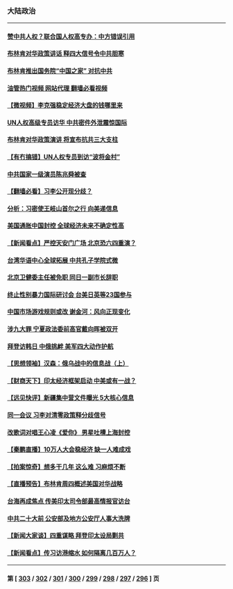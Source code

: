 ### 大陆政治
---
#### [赞中共人权？联合国人权高专办：中方错误引用](../../pages/ncid277/n13745933.md?05270445) 
#### [布林肯对华政策讲话 释四大信号令中共胆寒](../../pages/ncid277/n13746116.md?05270445) 
#### [布林肯推出国务院“中国之家” 对抗中共](../../pages/ncid277/n13746025.md?05270445) 
#### [油管热门视频 网站代理 翻墙必看视频](http://209.222.30.114:81/youtube.html?05270445)
#### [【微视频】李克强稳定经济大盘的钱哪里来](../../pages/ncid277/n13745943.md?05270445) 
#### [UN人权高级专员访华 中共密件外泄震惊国际](../../pages/ncid277/n13745817.md?05270445) 
#### [布林肯对华政策演讲 将宣布抗共三大支柱](../../pages/ncid277/n13745974.md?05270445) 
#### [【有冇搞错】UN人权专员到访“波将金村”](../../pages/ncid277/n13745359.md?05270445) 
#### [中共国家一级演员陈兆舜被查](../../pages/ncid277/n13745737.md?05270445) 
#### [【翻墙必看】习李公开现分歧？](../../pages/ncid277/n13745511.md?05270445) 
#### [分析：习密使王岐山首尔之行 向美递信息](../../pages/ncid277/n13745482.md?05270445) 
#### [美国通胀中国封控 全球经济未来不确定性高](../../pages/ncid277/n13745529.md?05270445) 
#### [【新闻看点】严控天安门广场 北京恐六四重演？](../../pages/ncid277/n13745195.md?05270445) 
#### [台湾华语中心全球拓展 中共孔子学院式微](../../pages/ncid277/n13745484.md?05270445) 
#### [北京卫健委主任被免职 同日一副市长辞职](../../pages/ncid277/n13745420.md?05270445) 
#### [终止性别暴力国际研讨会 台美日英等23国参与](../../pages/ncid277/n13745455.md?05270445) 
#### [中国市场游戏规则或改 谢金河：风向正现变化](../../pages/ncid277/n13745383.md?05270445) 
#### [涉九大罪 宁夏政法委前高官戴向晖被双开](../../pages/ncid277/n13745421.md?05270445) 
#### [拜登访韩日 中俄挑衅 美军四大动作护航](../../pages/ncid277/n13745423.md?05270445) 
#### [【思想领袖】汉森：俄乌战中的信息战（上）](../../pages/ncid277/n13709254.md?05270445) 
#### [【财商天下】印太经济框架启动 中美或有一战？](../../pages/ncid277/n13745214.md?05270445) 
#### [【远见快评】新疆集中营文件曝光 5大核心信息](../../pages/ncid277/n13745312.md?05270445) 
#### [同一会议 习李对清零政策释分歧信号](../../pages/ncid277/n13745273.md?05270445) 
#### [改歌词对唱王心凌《爱你》 男星吐槽上海封控](../../pages/ncid277/n13745219.md?05270445) 
#### [【秦鹏直播】10万人大会稳经济 缺一人难成戏](../../pages/ncid277/n13745294.md?05270445) 
#### [【拍案惊奇】想多干几年 这么难 习麻烦不断](../../pages/ncid277/n13745170.md?05270445) 
#### [【直播预告】布林肯周四概述美国对华战略](../../pages/ncid277/n13745109.md?05270445) 
#### [台海再成焦点 传美印太司令部最高情报官访台](../../pages/ncid277/n13744969.md?05270445) 
#### [中共二十大前 公安部及地方公安厅人事大洗牌](../../pages/ncid277/n13745022.md?05270445) 
#### [【新闻大家谈】四重谋略 拜登印太设局剿共](../../pages/ncid277/n13744616.md?05270445) 
#### [【新闻看点】传习访港缩水 如何隔离几百万人？](../../pages/ncid277/n13744426.md?05270445) 

---
#### 第 [ [303](./303.md?05270445) / [302](./302.md?05270445) / [301](./301.md?05270445) / [300](./300.md?05270445) / [299](./299.md?05270445) / [298](./298.md?05270445) / [297](./297.md?05270445) / [296](./296.md?05270445) ] 页

